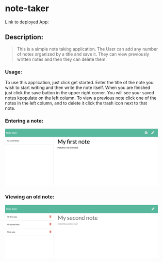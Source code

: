 # note-taker

Link to deployed App: 


## Description:
> This is a simple note taking application.  The User can add any number of notes organized by a title and save it.  They can view previously written notes and then they can delete them.

### Usage: 
To use this application, just click get started. Enter the title of the note you wish to start writing and then write the note itself.  When you are finished just click the save button in the upper right corner.  You will see your saved notes kpopulate on the left column.  To view a previous note click one of the notes in the left column, and to delete it click the trash icon next to that note.

### Entering a note:
![newNoteScreenshot](./photos/first.png)

### Viewing an old note:
![oldNoteScreenshot](./photos/second.png)
